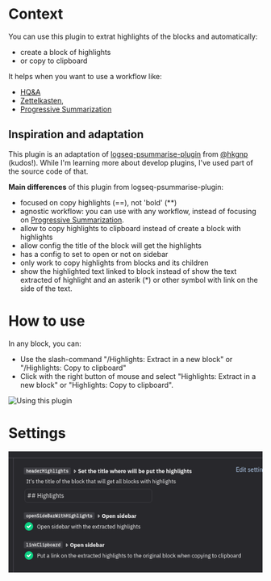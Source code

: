 # Context
You can use this plugin to extrat highlights of the blocks and automatically:
- create a block of highlights
- or copy to clipboard

It helps when you want to use a workflow like: 
- [HQ&A](https://www.jamoe.org/note-taking)
- [Zettelkasten](https://learntrepreneurs.com/books-reading-better-learning-more/zettelkastens-3-note-taking-levels-help-you-harvest-your-thoughts/),
- [Progressive Summarization](https://fortelabs.co/blog/progressive-summarization-a-practical-technique-for-designing-discoverable-notes/)

## Inspiration and adaptation
This plugin is an adaptation of [logseq-psummarise-plugin](https://github.com/hkgnp/logseq-psummarise-plugin) from [@hkgnp](https://github.com/hkgnp) (kudos!). While I'm learning more about develop plugins, I've used part of the source code of that.

**Main differences** of this plugin from logseq-psummarise-plugin:
- focused on copy highlights (==), not 'bold' (\*\*)
- agnostic workflow: you can use with any workflow, instead of focusing on [Progressive Summarization](https://fortelabs.co/blog/progressive-summarization-a-practical-technique-for-designing-discoverable-notes/).
- allow to copy highlights to clipboard instead of create a block with highlights
- allow config the title of the block will get the highlights
- has a config to set to open or not on sidebar
- only work to copy highlights from blocks and its children
- show the highlighted text linked to block instead of show the text extracted of highlight and an asterik (\*) or other symbol with link on the side of the text.

# How to use
In any block, you can:
- Use the slash-command "/Highlights: Extract in a new block" or "/Highlights: Copy to clipboard"
- Click with the right button of mouse and select "Highlights: Extract in a new block" or "Highlights: Copy to clipboard".

![Using this plugin](./usinghighlights.gif)


# Settings
![Settings](./settings.png)
